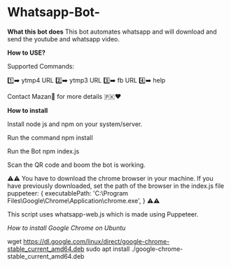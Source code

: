 # Whatsapp-Bot-
**What this bot does**
This bot automates whatsapp and will download and send the youtube and whatsapp video.


**How to USE?**

Supported Commands:

1️⃣➡️  ytmp4 URL
2️⃣➡️  ytmp3 URL
3️⃣➡️  fb URL
4️⃣➡️  help

Contact Mazan👦 for more details 🇵🇰♥️

**How to install**

Install node js and npm on your system/server.

Run the command
npm install

Run the Bot 
npm index.js

Scan the QR code and boom the bot is working.

⚠️⚠️
You have to download the chrome browser in your machine. 
If you have previously downloaded, set the path of the browser in the index.js file
puppeteer: {
    executablePath: 'C:\\Program Files\\Google\\Chrome\\Application\\chrome.exe',
  }
⚠️⚠️

This script uses whatsapp-web.js which is made using Puppeteer. 


*How to install Google Chrome on Ubuntu*

wget https://dl.google.com/linux/direct/google-chrome-stable_current_amd64.deb
sudo apt install ./google-chrome-stable_current_amd64.deb

